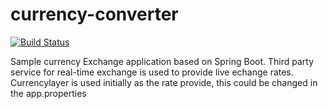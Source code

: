 # currency-converter
[![Build Status](https://travis-ci.org/mohhmekk/currency-converter.svg)](https://travis-ci.org/mohhmekk/currency-converter)


Sample currency Exchange application based on Spring Boot. Third party service for real-time exchange is used to provide live echange rates. Currencylayer is used initially as the rate provide, this could be changed in the app.properties

